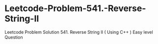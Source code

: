 # Leetcode-Problem-541.-Reverse-String-II
Leetcode Problem Solution 541. Reverse String II ( Using C++ ) Easy level Question 
